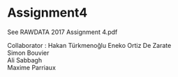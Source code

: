 # Assignment4

See RAWDATA 2017 Assignment 4.pdf

Collaborator :
Hakan Türkmenoğlu 
Eneko Ortiz De Zarate  
Simon Bouvier  
Ali Sabbagh  
Maxime Parriaux  